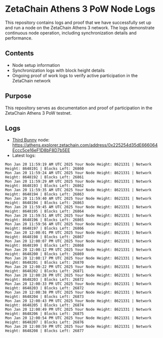 # ZetaChain Athens 3 PoW Node Logs
This repository contains logs and proof that we have successfully set up and run a node on the ZetaChain Athens 3 network. The logs demonstrate continuous node operation, including synchronization details and performance.

## Contents
- Node setup information
- Synchronization logs with block height details
- Ongoing proof of work logs to verify active participation in the ZetaChain network

## Purpose
This repository serves as documentation and proof of participation in the ZetaChain Athens 3 PoW testnet.

## Logs

- [Third Bunny](https://thirdbunny.xyz/) node: https://athens.explorer.zetachain.com/address/0x225254d35dE666064Eccc5ce16eF1D8bF8D7b5EE
- Latest logs:
```
Mon Jan 20 11:59:19 AM UTC 2025 Your Node Height: 8621331 | Network Height: 8648191 | Blocks Left: 26860
Mon Jan 20 11:59:24 AM UTC 2025 Your Node Height: 8621331 | Network Height: 8648192 | Blocks Left: 26861
Mon Jan 20 11:59:29 AM UTC 2025 Your Node Height: 8621331 | Network Height: 8648193 | Blocks Left: 26862
Mon Jan 20 11:59:35 AM UTC 2025 Your Node Height: 8621331 | Network Height: 8648194 | Blocks Left: 26863
Mon Jan 20 11:59:40 AM UTC 2025 Your Node Height: 8621331 | Network Height: 8648194 | Blocks Left: 26863
Mon Jan 20 11:59:45 AM UTC 2025 Your Node Height: 8621331 | Network Height: 8648195 | Blocks Left: 26864
Mon Jan 20 11:59:51 AM UTC 2025 Your Node Height: 8621331 | Network Height: 8648196 | Blocks Left: 26865
Mon Jan 20 11:59:56 AM UTC 2025 Your Node Height: 8621331 | Network Height: 8648197 | Blocks Left: 26866
Mon Jan 20 12:00:01 PM UTC 2025 Your Node Height: 8621331 | Network Height: 8648198 | Blocks Left: 26867
Mon Jan 20 12:00:07 PM UTC 2025 Your Node Height: 8621331 | Network Height: 8648199 | Blocks Left: 26868
Mon Jan 20 12:00:12 PM UTC 2025 Your Node Height: 8621331 | Network Height: 8648200 | Blocks Left: 26869
Mon Jan 20 12:00:17 PM UTC 2025 Your Node Height: 8621331 | Network Height: 8648201 | Blocks Left: 26870
Mon Jan 20 12:00:22 PM UTC 2025 Your Node Height: 8621331 | Network Height: 8648202 | Blocks Left: 26871
Mon Jan 20 12:00:28 PM UTC 2025 Your Node Height: 8621331 | Network Height: 8648203 | Blocks Left: 26872
Mon Jan 20 12:00:33 PM UTC 2025 Your Node Height: 8621331 | Network Height: 8648203 | Blocks Left: 26872
Mon Jan 20 12:00:38 PM UTC 2025 Your Node Height: 8621331 | Network Height: 8648204 | Blocks Left: 26873
Mon Jan 20 12:00:43 PM UTC 2025 Your Node Height: 8621331 | Network Height: 8648205 | Blocks Left: 26874
Mon Jan 20 12:00:49 PM UTC 2025 Your Node Height: 8621331 | Network Height: 8648206 | Blocks Left: 26875
Mon Jan 20 12:00:54 PM UTC 2025 Your Node Height: 8621331 | Network Height: 8648207 | Blocks Left: 26876
Mon Jan 20 12:00:59 PM UTC 2025 Your Node Height: 8621331 | Network Height: 8648208 | Blocks Left: 26877
```
